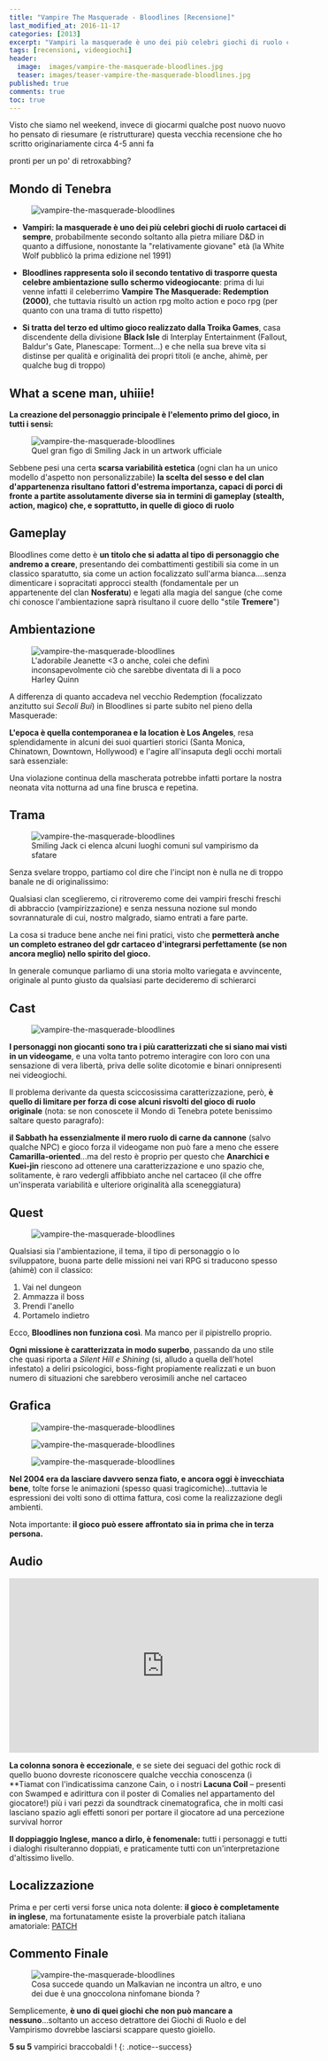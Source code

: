 ```yaml
---
title: "Vampire The Masquerade - Bloodlines [Recensione]"
last_modified_at: 2016-11-17
categories: [2013]
excerpt: "Vampiri la masquerade è uno dei più celebri giochi di ruolo cartacei di sempre, probabilmente secondo soltanto alla pietra miliare D&D..."
tags: [recensioni, videogiochi]
header: 
  image:  images/vampire-the-masquerade-bloodlines.jpg
  teaser: images/teaser-vampire-the-masquerade-bloodlines.jpg
published: true
comments: true
toc: true
---
```


Visto che siamo nel weekend, invece di giocarmi qualche post nuovo nuovo ho pensato di riesumare (e ristrutturare) questa vecchia recensione che ho scritto originariamente circa 4-5 anni fa

pronti per un po' di retroxabbing?

## Mondo di Tenebra

<figure>
	<img src="https://2.bp.blogspot.com/-Ehx106tDj5c/UmJSr1Cy01I/AAAAAAAAE5k/FGxrVx8-tqk/s1600/vampiri-la-masquerade.jpg" alt="vampire-the-masquerade-bloodlines">
</figure>

- **Vampiri: la masquerade è uno dei più celebri giochi di ruolo cartacei di sempre**, probabilmente secondo soltanto alla pietra miliare D&D in quanto a diffusione, nonostante la "relativamente giovane" età (la White Wolf pubblicò la prima edizione nel 1991)

- **Bloodlines rappresenta solo il secondo tentativo di trasporre questa celebre ambientazione sullo schermo videogiocante**: prima di lui venne infatti il celeberrimo **Vampire The Masquerade: Redemption (2000)**, che tuttavia risultò un action rpg molto action e poco rpg (per quanto con una trama di tutto rispetto)

- **Si tratta del terzo ed ultimo gioco realizzato dalla Troika Games**, casa discendente della divisione **Black Isle** di Interplay Entertainment (Fallout, Baldur's Gate, Planescape: Torment...) e che nella sua breve vita si distinse per qualità e originalità dei propri titoli (e anche, ahimè, per qualche bug di troppo)

## What a scene man, uhiiie!

**La creazione del personaggio principale è l'elemento primo del gioco, in tutti i sensi:**

<figure>
	<img src="https://2.bp.blogspot.com/-6eHK4z3eXMc/UmJUDHu3nuI/AAAAAAAAE58/tlg4h0BM888/s1600/Smiling+Jack.jpg" alt="vampire-the-masquerade-bloodlines">
	<figcaption>Quel gran figo di Smiling Jack in un artwork ufficiale</figcaption>
</figure>

Sebbene pesi una certa **scarsa variabilità estetica** (ogni clan ha un unico modello d'aspetto non personalizzabile) **la scelta del sesso e del clan d'appartenenza risultano fattori d'estrema importanza, capaci di porci di fronte a partite assolutamente diverse sia in termini di gameplay (stealth, action, magico) che, e soprattutto, in quelle di gioco di ruolo**

## Gameplay

Bloodlines come detto è **un titolo che si adatta al tipo di personaggio che andremo a creare**, presentando dei combattimenti gestibili sia come in un classico sparatutto, sia come un action focalizzato sull'arma bianca....senza dimenticare i sopracitati approcci stealth (fondamentale per un appartenente del clan **Nosferatu**) e legati alla magia del sangue (che come chi conosce l'ambientazione saprà risultano il cuore dello "stile **Tremere**")

## Ambientazione

<figure>
	<img src="https://2.bp.blogspot.com/-AZpHqv4VY5w/UmJU0Qw1wGI/AAAAAAAAE6M/aN6anDe9tdg/s1600/jeanette.jpg" alt="vampire-the-masquerade-bloodlines">
	<figcaption>L'adorabile Jeanette <3 o anche, colei che definì inconsapevolmente ciò che sarebbe diventata di li a poco Harley Quinn</figcaption>
</figure>

A differenza di quanto accadeva nel vecchio Redemption (focalizzato anzitutto sui _Secoli Bui_) in Bloodlines si parte subito nel pieno della Masquerade:

**L'epoca è quella contemporanea e la location è Los Angeles**, resa splendidamente in alcuni dei suoi quartieri storici (Santa Monica, Chinatown, Downtown, Hollywood) e l'agire all'insaputa degli occhi mortali sarà essenziale:

Una violazione continua della mascherata potrebbe infatti portare la nostra neonata vita notturna ad una fine brusca e repetina.

## Trama

<figure>
	<img src="https://2.bp.blogspot.com/-X5Me7-PBpKM/UmJsDBdwzqI/AAAAAAAAE7Q/WJAH_6U5FDw/s1600/smilinjack2.jpg" alt="vampire-the-masquerade-bloodlines">
	<figcaption>Smiling Jack ci elenca alcuni luoghi comuni sul vampirismo da sfatare
</figcaption>
</figure>

Senza svelare troppo, partiamo col dire che l'incipt non è nulla ne di troppo banale ne di originalissimo:

Qualsiasi clan sceglieremo, ci ritroveremo come dei vampiri freschi freschi di abbraccio (vampirizzazione) e senza nessuna nozione sul mondo sovrannaturale di cui, nostro malgrado, siamo entrati a fare parte.

La cosa si traduce bene anche nei fini pratici, visto che **permetterà anche un completo estraneo del gdr cartaceo d'integrarsi perfettamente (se non ancora meglio) nello spirito del gioco.**

In generale comunque parliamo di una storia molto variegata e avvincente, originale al punto giusto da qualsiasi parte decideremo di schierarci

## Cast

<figure>
	<img src="https://3.bp.blogspot.com/-57t7S-4y5jk/UmJrj_Ojv1I/AAAAAAAAE7I/8stBEPZuAEI/s1600/gfs_60458_2_9.jpg" alt="vampire-the-masquerade-bloodlines">
</figure>

**I personaggi non giocanti sono tra i più caratterizzati che si siano mai visti in un videogame**, e una volta tanto potremo interagire con loro con una sensazione di vera libertà, priva delle solite dicotomie e binari onnipresenti nei videogiochi.

Il problema derivante da questa sciccosissima caratterizzazione, però, **è quello di limitare per forza di cose alcuni risvolti del gioco di ruolo originale** (nota: se non conoscete il Mondo di Tenebra potete benissimo saltare questo paragrafo):

**il Sabbath ha essenzialmente il mero ruolo di carne da cannone** (salvo qualche NPC) e gioco forza il videogame non può fare a meno che essere **Camarilla-oriented**...ma del resto è proprio per questo che **Anarchici e Kuei-jin** riescono ad ottenere una caratterizzazione e uno spazio che, solitamente, è raro vedergli affibbiato anche nel cartaceo (il che offre un'insperata variabilità e ulteriore originalità alla sceneggiatura)

## Quest

<figure>
	<img src="https://4.bp.blogspot.com/-eGxr28tK9S4/UmJrU403IQI/AAAAAAAAE64/CYoGa_nz-tw/s1600/914819_20041117_screen002.jpg" alt="vampire-the-masquerade-bloodlines">
</figure>


Qualsiasi sia l'ambientazione, il tema, il tipo di personaggio o lo sviluppatore, buona parte delle missioni nei vari RPG si traducono spesso (ahimè) con il classico:

1. Vai nel dungeon
2. Ammazza il boss
3. Prendi l'anello
4. Portamelo indietro

Ecco, **Bloodlines non funziona così**. Ma manco per il pipistrello proprio.

**Ogni missione è caratterizzata in modo superbo**, passando da uno stile che quasi riporta a _Silent Hill e Shining_ (si, alludo a quella dell'hotel infestato) a deliri psicologici, boss-fight propiamente realizzati e un buon numero di situazioni che sarebbero verosimili anche nel cartaceo

## Grafica

<figure>
	<img src="https://2.bp.blogspot.com/-v1T4v-yMxCI/UmJqt29o7iI/AAAAAAAAE6o/3E6Oaqho5cA/s1600/91503-vampire-the-masquerade-bloodlines-windows-screenshot-each-hub.jpg" alt="vampire-the-masquerade-bloodlines">
</figure>
<figure>
	<img src="https://3.bp.blogspot.com/-3AlnuDthmFU/UmJtAXre8hI/AAAAAAAAE7g/9Mkl4kYgKKg/s1600/914819_20041117_screen001.jpg" alt="vampire-the-masquerade-bloodlines">
</figure>
<figure>
	<img src="https://4.bp.blogspot.com/-OWR4b1Q3qtU/UmJtP25G76I/AAAAAAAAE70/TLQ1gjFVJvQ/s1600/nosfe.jpg" alt="vampire-the-masquerade-bloodlines">
</figure>

**Nel 2004 era da lasciare davvero senza fiato, e ancora oggi è invecchiata bene**, tolte forse le animazioni (spesso quasi tragicomiche)...tuttavia le espressioni dei volti sono di ottima fattura, così come la realizzazione degli ambienti.

Nota importante: **il gioco può essere affrontato sia in prima che in terza persona.**

## Audio

<iframe width="560" height="315" src="https://www.youtube.com/embed/nOuxOUYycoU" frameborder="0" allowfullscreen></iframe>

**La colonna sonora è eccezionale**, e se siete dei seguaci del gothic rock di quello buono dovreste riconoscere qualche vecchia conoscenza (i **Tiamat con l'indicatissima canzone Cain, o i nostri **Lacuna Coil** – presenti con Swamped e adirittura con il poster di Comalies nel appartamento del giocatore!) più i vari pezzi da soundtrack cinematografica, che in molti casi lasciano spazio agli effetti sonori per portare il giocatore ad una percezione survival horror

**Il doppiaggio Inglese, manco a dirlo, è fenomenale:** tutti i personaggi e tutti i dialoghi risulteranno doppiati, e praticamente tutti con un'interpretazione d'altissimo livello.

## Localizzazione

Prima e per certi versi forse unica nota dolente: **il gioco è completamente in inglese**, ma fortunatamente esiste la proverbiale patch italiana amatoriale: [PATCH](https://multiplayer.it/download/vampire-the-masquerade-bloodlines-per-pc/vampire-the-masquerade-bloodlines-traduzione-in-italiano-v10/)

## Commento Finale

<figure>
	<img src="https://4.bp.blogspot.com/-fkgWXWdbh2s/UmJsW2T9jII/AAAAAAAAE7Y/gU8V_tugFPA/s1600/vampire+-the-masquerade----bloodlines-screenshot.jpg" alt="vampire-the-masquerade-bloodlines">
	<figcaption>Cosa succede quando un Malkavian ne incontra un altro, e uno dei due è una gnoccolona ninfomane bionda ?
</figcaption>
</figure>

Semplicemente, **è uno di quei giochi che non può mancare a nessuno**...soltanto un acceso detrattore dei Giochi di Ruolo e del Vampirismo dovrebbe lasciarsi scappare questo gioiello.

**5 su 5** vampirici braccobaldi !
{: .notice--success}

<script type="application/ld+json">
{
  "@context":"https://schema.org",
  "@type":"VideoGame",
  "name":"Vampire the masquerade: Bloodlines",
  "operatingSystem": "PC",
  "applicationCategory": "https://schema.org/Game",
  "review": {
    "@type": "Review",
    "reviewRating": {
      "@type": "Rating",
      "ratingValue": "5"
    },
    "name": "Vampire ",
    "author": {
      "@type": "Person",
      "name": "Andrea Xab Corinti"
   },
   "datePublished": "2013-10-19",
    "reviewBody": "Vampiri: la masquerade è uno dei più celebri giochi di ruolo cartacei di sempre, probabilmente secondo soltanto alla pietra miliare D&D in quanto a diffusione"
  }
}
</script>
